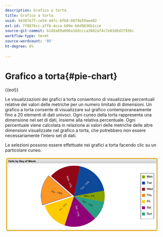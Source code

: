 ```yaml
---
description: Grafico a torta
title: Grafico a torta
uuid: 94387e7f-ce54-44fc-bfb8-b079e59aee02
exl-id: 7f0876cc-a7f6-4cca-b09e-b6d9836b1cce
source-git-commit: b1dda69a606a16dccca30d2a74c7e63dbd27936c
workflow-type: tm+mt
source-wordcount: '95'
ht-degree: 6%

---
```


# Grafico a torta{#pie-chart}

{{eol}}

Le visualizzazioni dei grafici a torta consentono di visualizzare percentuali relative dei valori delle metriche per un numero limitato di dimensioni. Un grafico a torta consente di visualizzare sul grafico contemporaneamente fino a 20 elementi di dati univoci. Ogni cuneo della torta rappresenta una dimensione nel set di dati, insieme alla relativa percentuale. Ogni percentuale viene calcolata in relazione ai valori delle metriche delle altre dimensioni visualizzate nel grafico a torta, che potrebbero non essere necessariamente l’intero set di dati.

Le selezioni possono essere effettuate nei grafici a torta facendo clic su un particolare cuneo.

![](assets/pie_chart.png)
